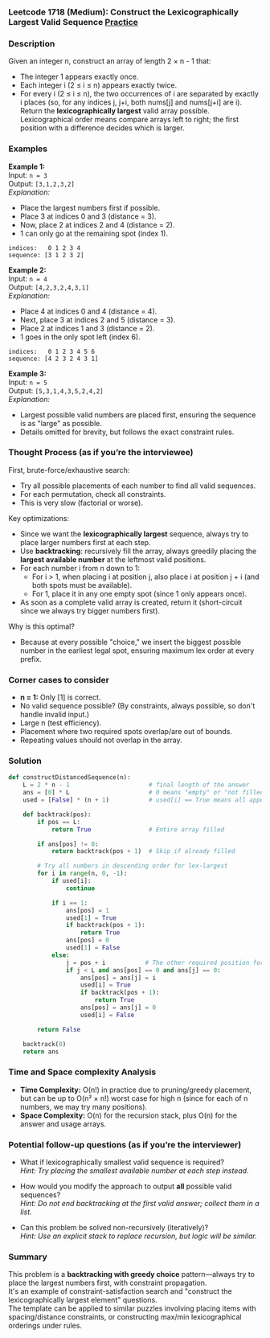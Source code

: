 ### Leetcode 1718 (Medium): Construct the Lexicographically Largest Valid Sequence [Practice](https://leetcode.com/problems/construct-the-lexicographically-largest-valid-sequence)

### Description  
Given an integer n, construct an array of length 2 × n - 1 that:
- The integer 1 appears exactly once.
- Each integer i (2 ≤ i ≤ n) appears exactly twice.
- For every i (2 ≤ i ≤ n), the two occurrences of i are separated by exactly i places (so, for any indices j, j+i, both nums[j] and nums[j+i] are i).
Return the **lexicographically largest** valid array possible.  
Lexicographical order means compare arrays left to right; the first position with a difference decides which is larger.

### Examples  

**Example 1:**  
Input: `n = 3`  
Output: `[3,1,2,3,2]`  
*Explanation:*
- Place the largest numbers first if possible.
- Place 3 at indices 0 and 3 (distance = 3).
- Now, place 2 at indices 2 and 4 (distance = 2).
- 1 can only go at the remaining spot (index 1).

```
indices:   0 1 2 3 4
sequence: [3 1 2 3 2]
```

**Example 2:**  
Input: `n = 4`  
Output: `[4,2,3,2,4,3,1]`  
*Explanation:*
- Place 4 at indices 0 and 4 (distance = 4).
- Next, place 3 at indices 2 and 5 (distance = 3).
- Place 2 at indices 1 and 3 (distance = 2).
- 1 goes in the only spot left (index 6).

```
indices:   0 1 2 3 4 5 6
sequence: [4 2 3 2 4 3 1]
```

**Example 3:**  
Input: `n = 5`  
Output: `[5,3,1,4,3,5,2,4,2]`  
*Explanation:*
- Largest possible valid numbers are placed first, ensuring the sequence is as "large" as possible.
- Details omitted for brevity, but follows the exact constraint rules.

### Thought Process (as if you’re the interviewee)  

First, brute-force/exhaustive search:  
- Try all possible placements of each number to find all valid sequences.
- For each permutation, check all constraints.
- This is very slow (factorial or worse).

Key optimizations:
- Since we want the **lexicographically largest** sequence, always try to place larger numbers first at each step.
- Use **backtracking**: recursively fill the array, always greedily placing the **largest available number** at the leftmost valid positions.
- For each number i from n down to 1:
  - For i > 1, when placing i at position j, also place i at position j + i (and both spots must be available).
  - For 1, place it in any one empty spot (since 1 only appears once).
- As soon as a complete valid array is created, return it (short-circuit since we always try bigger numbers first).

Why is this optimal?
- Because at every possible "choice," we insert the biggest possible number in the earliest legal spot, ensuring maximum lex order at every prefix.

### Corner cases to consider  
- **n = 1:** Only [1] is correct.
- No valid sequence possible? (By constraints, always possible, so don't handle invalid input.)
- Large n (test efficiency).
- Placement where two required spots overlap/are out of bounds.
- Repeating values should not overlap in the array.

### Solution

```python
def constructDistancedSequence(n):
    L = 2 * n - 1                      # final length of the answer
    ans = [0] * L                      # 0 means "empty" or "not filled"
    used = [False] * (n + 1)           # used[i] == True means all appearances of i are placed

    def backtrack(pos):
        if pos == L:
            return True                # Entire array filled

        if ans[pos] != 0:
            return backtrack(pos + 1)  # Skip if already filled

        # Try all numbers in descending order for lex-largest
        for i in range(n, 0, -1):
            if used[i]:
                continue

            if i == 1:
                ans[pos] = 1
                used[1] = True
                if backtrack(pos + 1):
                    return True
                ans[pos] = 0
                used[1] = False
            else:
                j = pos + i           # The other required position for number i
                if j < L and ans[pos] == 0 and ans[j] == 0:
                    ans[pos] = ans[j] = i
                    used[i] = True
                    if backtrack(pos + 1):
                        return True
                    ans[pos] = ans[j] = 0
                    used[i] = False

        return False

    backtrack(0)
    return ans
```

### Time and Space complexity Analysis  

- **Time Complexity:** O(n!) in practice due to pruning/greedy placement, but can be up to O(n² × n!) worst case for high n (since for each of n numbers, we may try many positions).  
- **Space Complexity:** O(n) for the recursion stack, plus O(n) for the answer and usage arrays.

### Potential follow-up questions (as if you’re the interviewer)  

- What if lexicographically smallest valid sequence is required?  
  *Hint: Try placing the smallest available number at each step instead.*

- How would you modify the approach to output **all** possible valid sequences?  
  *Hint: Do not end backtracking at the first valid answer; collect them in a list.*

- Can this problem be solved non-recursively (iteratively)?  
  *Hint: Use an explicit stack to replace recursion, but logic will be similar.*

### Summary
This problem is a **backtracking with greedy choice** pattern—always try to place the largest numbers first, with constraint propagation.  
It's an example of constraint-satisfaction search and "construct the lexicographically largest element" questions.  
The template can be applied to similar puzzles involving placing items with spacing/distance constraints, or constructing max/min lexicographical orderings under rules.